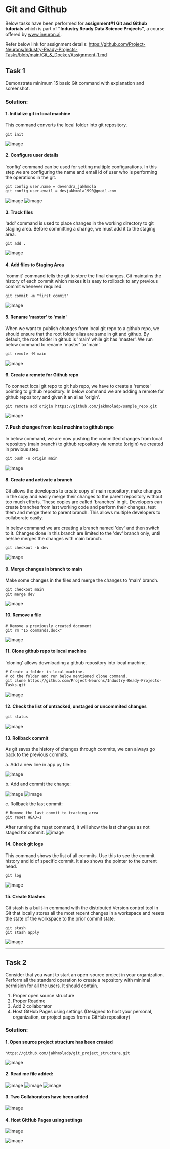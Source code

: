 # Git and Github
Below tasks have been performed for **assignment#1 Git and Github tutorials** which is part of **"Industry Ready Data Science Projects"**, a course offered by www.ineuron.ai. 

Refer below link for assignment details:
https://github.com/Project-Neurons/Industry-Ready-Projects-Tasks/blob/main/Git_&_Docker/Assignment-1.md


## Task 1
Demonstrate minimum 15 basic Git command with explanation and screenshot.

### Solution:
#### 1. Initialize git in local machine
This command converts the local folder into git repository.
```
git init
```
![image](https://user-images.githubusercontent.com/54409180/194898129-6613ce90-4f90-4e04-b116-4d8e458d1d61.png)

#### 2. Configure user details
'config' command can be used for setting multiple configurations. In this step we are configuring the name and email id of user who is performing the operations in the git. 
```
git config user.name = devendra_jakhmola
git config user.email = devjakhmola1990@gmail.com
```
![image](https://user-images.githubusercontent.com/54409180/194898231-69665e1c-ff21-49c6-a02f-7a56c2eed210.png)
![image](https://user-images.githubusercontent.com/54409180/194898341-3fde9ff1-26f8-495d-be75-fbf1a8dce5e9.png)

#### 3. Track files
'add' command is used to place changes in the working directory to git staging area. Before committing a change, we must add it to the staging area.
```
git add .
```
![image](https://user-images.githubusercontent.com/54409180/194899072-43814961-9c54-4ff8-ba79-ed94500c4ee5.png)

#### 4. Add files to Staging Area
'commit' command tells the git to store the final changes. Git maintains the history of each commit which makes it is easy to rollback to any previous commit whenever required.
```
git commit -m "first commit"
```
![image](https://user-images.githubusercontent.com/54409180/194900392-1ae7ae1f-8184-42b0-905c-a3fdb6b069c5.png)


#### 5. Rename 'master' to 'main'
When we want to publish changes from local git repo to a github repo, we should ensure that the root folder alias are same in git and github. By default, the root folder in github is 'main' while git has 'master'. We run below command to rename 'master' to 'main'. 
```
git remote -M main
```
![image](https://user-images.githubusercontent.com/54409180/194901490-e7adc50d-d476-4c6e-9b10-d393ab966c65.png)

#### 6. Create a remote for Github repo
To connect local git repo to git hub repo, we have to create a 'remote' pointing to github repository. In below command we are adding a remote for github repository and given it an alias 'origin'. 
```
git remote add origin https://github.com/jakhmoladp/sample_repo.git
```
![image](https://user-images.githubusercontent.com/54409180/194906552-71bb03f1-41a9-4701-915c-57a5c7de316c.png)

#### 7. Push changes from local machine to github repo
In below command, we are now pushing the committed changes from local repository (main branch) to github repository via remote (origin) we created in previous step.
```
git push -u origin main
```
![image](https://user-images.githubusercontent.com/54409180/194906794-360621a6-8aee-4f99-9ef3-42d86093207c.png)

#### 8. Create and activate a branch
Git allows the developers to create copy of main repository, make changes in the copy and easily merge their changes to the parent repository without too much efforts.
These copies are called 'branches' in git. Developers can create branches from last working code and perform their changes, test them and merge them to parent branch. 
This allows multiple developers to collaborate easily. 

In below command we are creating a branch named 'dev' and then switch to it. Changes done in this branch are limited to the 'dev' branch only, until he/she merges the changes with main branch.
```
git checkout -b dev
```
![image](https://user-images.githubusercontent.com/54409180/194906914-fca1e8db-82b3-42aa-95c6-e6b61c663b0c.png)

#### 9. Merge changes in branch to main
Make some changes in the files and merge the changes to 'main' branch.
```
git checkout main
git merge dev
```
![image](https://user-images.githubusercontent.com/54409180/194907537-48f7df6d-0782-4838-8127-08d04fe35ae6.png)

#### 10. Remove a file
```
# Remove a previously created document
git rm "15 commands.docx"
```
![image](https://user-images.githubusercontent.com/54409180/194907730-ec399b0b-7081-47bf-881b-32fc03935ca8.png)

#### 11. Clone github repo to local machine
'cloning' allows downloading a github repository into local machine.
```
# Create a folder in local machine.
# cd the folder and run below mentioned clone command.
git clone https://github.com/Project-Neurons/Industry-Ready-Projects-Tasks.git
```
![image](https://user-images.githubusercontent.com/54409180/194907861-25e92bcf-19ae-4643-931a-920dfcae991e.png)

#### 12. Check the list of untracked, unstaged or uncommited changes
```
git status
```
![image](https://user-images.githubusercontent.com/54409180/194908121-a2ccdcfa-9e1e-4dde-9e35-957d73eedc42.png)

#### 13. Rollback commit
As git saves the history of changes through commits, we can always go back to the previous commits.

a. Add a new line in app.py file:

![image](https://user-images.githubusercontent.com/54409180/194831390-f24418a9-189e-433a-bf20-b232844168c3.png)

b. Add and commit the change:

![image](https://user-images.githubusercontent.com/54409180/194908330-880df542-8736-48d0-b109-ab7fdef6f04c.png)
![image](https://user-images.githubusercontent.com/54409180/194831610-f2bc3da0-91bb-40e5-bcb0-d674466ed84d.png)

c. Rollback the last commit:
```
# Remove the last commit to tracking area
git reset HEAD~1
```

After running the reset command, it will show the last changes as not staged for commit.
![image](https://user-images.githubusercontent.com/54409180/194908709-129f8009-3b55-4a6d-9201-9301f4b1b328.png)

#### 14. Check git logs
This command shows the list of all commits. Use this to see the commit history and id of specific commit. It also shows the pointer to the current head.
```
git log
```
![image](https://user-images.githubusercontent.com/54409180/194832578-20eb3a8a-3bac-4790-b45b-04a00d1e0c40.png)

#### 15. Create Stashes
Git stash is a built-in command with the distributed Version control tool in Git that locally stores all the most recent changes in a workspace and resets the state of the workspace to the prior commit state.
```
git stash 
git stash apply
```
![image](https://user-images.githubusercontent.com/54409180/194909040-6a466316-2ef6-4678-853d-771094ad7578.png)

----------------------------------------------------------------------------------------------------------------
## Task 2
Consider that you want to start an open-source project in your organization. Perform all the standard operation to create a repository with minimal permision for all the users. It should contain.
1. Proper open source structure
2. Proper Readme
3. Add 2 collaborator
4. Host GitHub Pages using settings (Designed to host your personal, organization, or project pages from a GitHub repository)

### Solution:
#### 1. Open source project structure has been created
```
https://github.com/jakhmoladp/git_project_structure.git
```
![image](https://user-images.githubusercontent.com/54409180/195248457-840374e8-0534-4d94-853f-4ac2d66fc48c.png)

#### 2. Read me file added:

![image](https://user-images.githubusercontent.com/54409180/195248226-70a90c9f-088b-43c7-a2b0-3258adf0bfd1.png)
![image](https://user-images.githubusercontent.com/54409180/195248263-849877a1-3a7a-4c17-aa76-5f8f72d90e96.png)
![image](https://user-images.githubusercontent.com/54409180/195248291-cab70264-4e37-4c2b-b434-65200765fb52.png)

#### 3. Two Collaborators have been added
![image](https://user-images.githubusercontent.com/54409180/195248589-a061c1fa-a82f-4571-bd3b-bddd8bbe3ae3.png)

#### 4. Host GitHub Pages using settings
![image](https://user-images.githubusercontent.com/54409180/195250687-d45a56ec-f9b7-4e07-b307-44890066321e.png)

![image](https://user-images.githubusercontent.com/54409180/195250767-dbf2e3b2-e5d2-4c0e-8fa2-11fea69e419d.png)

